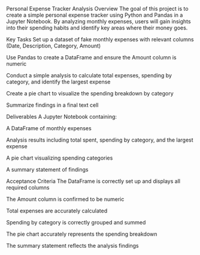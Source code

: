 Personal Expense Tracker Analysis
Overview
The goal of this project is to create a simple personal expense tracker using Python and Pandas in a Jupyter Notebook. By analyzing monthly expenses, users will gain insights into their spending habits and identify key areas where their money goes.

Key Tasks
Set up a dataset of fake monthly expenses with relevant columns (Date, Description, Category, Amount)

Use Pandas to create a DataFrame and ensure the Amount column is numeric

Conduct a simple analysis to calculate total expenses, spending by category, and identify the largest expense

Create a pie chart to visualize the spending breakdown by category

Summarize findings in a final text cell

Deliverables
A Jupyter Notebook containing:

A DataFrame of monthly expenses

Analysis results including total spent, spending by category, and the largest expense

A pie chart visualizing spending categories

A summary statement of findings

Acceptance Criteria
The DataFrame is correctly set up and displays all required columns

The Amount column is confirmed to be numeric

Total expenses are accurately calculated

Spending by category is correctly grouped and summed

The pie chart accurately represents the spending breakdown

The summary statement reflects the analysis findings
